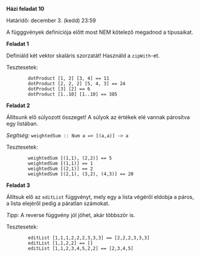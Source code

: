 **Házi feladat 10**

Határidő: december 3. (kedd) 23:59

A függgvények definíciója előtt most NEM kötelező megadnod a típusaikat.

**Feladat 1**

Definiáld két vektor skaláris szorzatát! Használd a `zipWith`-et.

Tesztesetek:

            dotProduct [1, 2] [3, 4] == 11 
            dotProduct [2, 2, 2] [5, 4, 3] == 24 
            dotProduct [3] [2] == 6 
            dotProduct [1..10] [1..10] == 385

**Feladat 2**

Állítsunk elő súlyozott összeget! A súlyok az értékek elé vannak párosítva egy listában.

*Segítség:* `weightedSum :: Num a => [(a,a)] -> a`

Tesztesetek:

            weightedSum [(1,1), (2,2)] == 5
            weightedSum [(1,1)] == 1
            weightedSum [(2,1)] == 2
            weightedSum [(2,1), (3,2), (4,3)] == 20

**Feladat 3**

Állítsuk elő az `editList` függvényt, mely egy a lista végéről eldobja a páros, a lista elejéről pedig a páratlan számokat.

*Tipp:* A reverse függvény jól jöhet, akár többször is.

Tesztesetek:

            editList [1,1,1,2,2,2,3,3,3] == [2,2,2,3,3,3]
            editList [1,1,2,2] == []
            editList [1,1,2,3,4,5,2,2] == [2,3,4,5]

